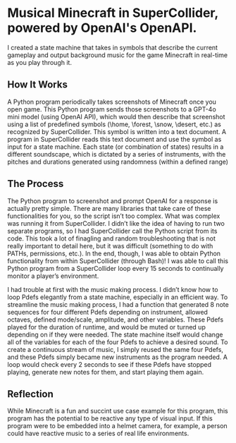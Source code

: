 # Musical Minecraft in SuperCollider, powered by OpenAI's OpenAPI.
I created a state machine that takes in symbols that describe the current gameplay and output background music for the game Minecraft in real-time as you play through it.

## How It Works
A Python program periodically takes screenshots of Minecraft once you open game. This Python program sends those screenshots to a GPT-4o mini model (using OpenAI API), which would then describe that screenshot using a list of predefined symbols (\home, \forest, \snow, \desert, etc.) as recognized by SuperCollider. This symbol is written into a text document. A program in SuperCollider reads this text document and use the symbol as input for a state machine. Each state (or combination of states) results in a different soundscape, which is dictated by a series of instruments, with the pitches and durations generated using randomness (within a defined range)

## The Process
The Python program to screenshot and prompt OpenAI for a response is actually pretty simple. There are many libraries that take care of these functionalities for you, so the script isn’t too complex. What was complex was running it from SuperCollider. I didn’t like the idea of having to run two separate programs, so I had SuperCollider call the Python script from its code. This took a lot of finagling and random troubleshooting that is not really important to detail here, but it was difficult (something to do with PATHs, permissions, etc.). In the end, though, I was able to obtain Python functionality from within SuperCollider (through Bash)! I was able to call this Python program from a SuperCollider loop every 15 seconds to continually monitor a player’s environment.

I had trouble at first with the music making process. I didn’t know how to loop Pdefs elegantly from a state machine, especially in an efficient way. To streamline the music making process, I had a function that generated 8 note sequences for four different Pdefs depending on instrument, allowed octaves, defined mode/scale, amplitude, and other variables. These Pdefs played for the duration of runtime, and would be muted or turned up depending on if they were needed. The state machine itself would change all of the variables for each of the four Pdefs to achieve a desired sound. To create a continuous stream of music, I simply reused the same four Pdefs, and these Pdefs simply became new instruments as the program needed. A loop would check every 2 seconds to see if these Pdefs have stopped playing, generate new notes for them, and start playing them again.

## Reflection
While Minecraft is a fun and succint use case example for this program, this program has the potential to be reactive any type of visual input. If this program were to be embedded into a helmet camera, for example, a person could have reactive music to a series of real life environments.
